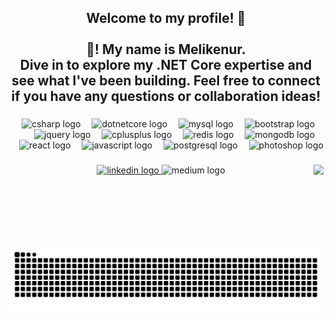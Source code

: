 <h2 align="center">Welcome to my profile! 🎉<br><br>👋! My name is Melikenur. <br>Dive in to explore my .NET Core expertise and see what I've been building. Feel free to connect if you have any questions or collaboration ideas!</h2>

###

<div align="right">
  <img src="https://cdn.jsdelivr.net/gh/devicons/devicon/icons/csharp/csharp-original.svg" height="34" alt="csharp logo"  />
  <img width="10" />
  <img src="https://cdn.jsdelivr.net/gh/devicons/devicon/icons/dotnetcore/dotnetcore-original.svg" height="34" alt="dotnetcore logo"  />
  <img width="10" />
  <img src="https://cdn.simpleicons.org/mysql/4479A1" height="34" alt="mysql logo"  />
  <img width="10" />
  <img src="https://cdn.jsdelivr.net/gh/devicons/devicon/icons/bootstrap/bootstrap-original.svg" height="34" alt="bootstrap logo"  />
  <img width="10" />
  <img src="https://skillicons.dev/icons?i=jquery" height="34" alt="jquery logo"  />
  <img width="10" />
  <img src="https://cdn.jsdelivr.net/gh/devicons/devicon/icons/cplusplus/cplusplus-original.svg" height="34" alt="cplusplus logo"  />
  <img width="10" />
  <img src="https://cdn.jsdelivr.net/gh/devicons/devicon/icons/redis/redis-original.svg" height="34" alt="redis logo"  />
  <img width="10" />
  <img src="https://cdn.simpleicons.org/mongodb/47A248" height="34" alt="mongodb logo"  />
  <img width="10" />
  <img src="https://cdn.jsdelivr.net/gh/devicons/devicon/icons/react/react-original.svg" height="34" alt="react logo"  />
  <img width="10" />
  <img src="https://cdn.jsdelivr.net/gh/devicons/devicon/icons/javascript/javascript-original.svg" height="34" alt="javascript logo"  />
  <img width="10" />
  <img src="https://cdn.jsdelivr.net/gh/devicons/devicon/icons/postgresql/postgresql-original.svg" height="34" alt="postgresql logo"  />
  <img width="10" />
  <img src="https://cdn.jsdelivr.net/gh/devicons/devicon/icons/photoshop/photoshop-plain.svg" height="34" alt="photoshop logo"  />
</div>

###

<img align="right" height="130" src="https://media.licdn.com/dms/image/v2/D4D03AQHVSuZA3Jhwsg/profile-displayphoto-shrink_800_800/profile-displayphoto-shrink_800_800/0/1720392808729?e=1732147200&v=beta&t=y-vDcv5ywxPOWoSA90qcLLzUXTLTOJk_WQSnoEjwW_E"  />

###

<div align="center">
  <a href="https://www.linkedin.com/public-profile/settings?trk=d_flagship3_profile_self_view_public_profile" target="_blank">
    <img src="https://img.shields.io/static/v1?message=LinkedIn&logo=linkedin&label=&color=0077B5&logoColor=white&labelColor=&style=flat" height="28" alt="linkedin logo"  />
  </a>
  <img src="https://img.shields.io/static/v1?message=Medium&logo=medium&label=&color=12100E&logoColor=white&labelColor=&style=flat" height="28" alt="medium logo"  />
</div>

###

<img src="https://raw.githubusercontent.com/melikenuralan/melikenuralan/output/snake.svg" alt="Snake animation" />

###
